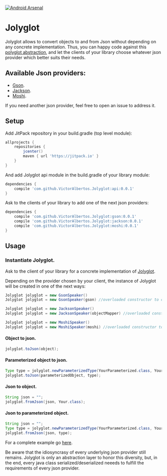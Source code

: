 [![Android Arsenal](https://img.shields.io/badge/Android%20Arsenal-Jolyglot-brightgreen.svg?style=flat)](http://android-arsenal.com/details/1/3742)

# Jolyglot
Jolyglot allows to convert objects to and from Json without depending on any concrete implementation. Thus, you can happy code against this [polyglot abstraction](https://github.com/VictorAlbertos/Jolyglot/blob/master/api/src/main/java/io/victoralbertos/jolyglot/Jolyglot.java), and let the clients of your library choose whatever json provider which better suits their needs. 

## Available Json providers:
* [Gson](https://github.com/google/gson). 
* [Jackson](https://github.com/FasterXML/jackson). 
* [Moshi](https://github.com/square/moshi). 

If you need another json provider, feel free to open an issue to address it. 

## Setup
Add JitPack repository in your build.gradle (top level module):
```gradle
allprojects {
    repositories {
        jcenter()
        maven { url 'https://jitpack.io' }
    }
}
```

And add Jolyglot api module in the build.gradle of your library module:
```gradle
dependencies {
    compile 'com.github.VictorAlbertos.Jolyglot:api:0.0.1'
}
```

Ask to the clients of your library to add one of the next json providers:

```gradle
dependencies {
    compile 'com.github.VictorAlbertos.Jolyglot:gson:0.0.1'
    compile 'com.github.VictorAlbertos.Jolyglot:jackson:0.0.1'
    compile 'com.github.VictorAlbertos.Jolyglot:moshi:0.0.1'
}
```

## Usage

### Instantiate Jolyglot.
Ask to the client of your library for a concrete implementation of [Jolyglot](https://github.com/VictorAlbertos/Jolyglot/blob/master/api/src/main/java/io/victoralbertos/jolyglot/Jolyglot.java).

Depending on the provider chosen by your client, the instance of Jolyglot will be created in one of the next ways:

```java
Jolyglot jolyglot = new GsonSpeaker()
Jolyglot jolyglot = new GsonSpeaker(gson) //overloaded constructor to customize the gson object.

Jolyglot jolyglot = new JacksonSpeaker()
Jolyglot jolyglot = new JacksonSpeaker(objectMapper) //overloaded constructor to customize the objectMapper object.

Jolyglot jolyglot = new MoshiSpeaker()
Jolyglot jolyglot = new MoshiSpeaker(moshi) //overloaded constructor to customize the moshi object.
```

#### Object to json.
```java
jolyglot.toJson(object);
```

#### Parameterized object to json.
```java
Type type = jolyglot.newParameterizedType(YourParameterized.class, YourEnclosing.class);
jolyglot.toJson(parameterizedObject, type);
```

#### Json to object.
```java
String json = "";
jolyglot.fromJson(json, Your.class);
```

#### Json to parameterized object.
```java
String json = "";
Type type = jolyglot.newParameterizedType(YourParameterized.class, YourEnclosing.class);
jolyglot.fromJson(json, type);
```

For a complete example go [here](https://github.com/VictorAlbertos/Jolyglot/blob/master/app/src/test/java/io/victoralbertos/jolyglot/ExampleTest.java). 

Be aware that the idiosyncrasy of every underlying json provider still remains. Jolyglot is only an abstraction layer to honor this diversity, but, in the end, every java class serialized/deserialized neeeds to fulfill the requirements of every json provider.
